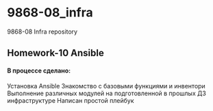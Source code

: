 # 9868-08_infra
9868-08 Infra repository

## Homework-10 Ansible

#### В процессе сделано:
Установка Ansible
Знакомство с базовыми функциями и инвентори
Выполнение различных модулей на подготовленной в прошлых
ДЗ инфраструктуре
Написан простой плейбук

